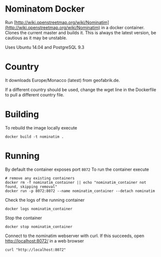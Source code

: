 # Nominatom Docker

Run [http://wiki.openstreetmap.org/wiki/Nominatim](http://wiki.openstreetmap.org/wiki/Nominatim) in a docker container. Clones the current master and builds it. This is always the latest version, be cautious as it may be unstable.

Uses Ubuntu 14.04 and PostgreSQL 9.3

# Country
It downloads Europe/Monacco (latest) from geofabrik.de.

If a different country should be used, change the wget line in the Dockerfile to pull a different country file.
# Building

To rebuild the image locally execute

```
docker build -t nominatim .
```

# Running

By default the container exposes port `8072` To run the container execute

```
# remove any existing containers
docker rm -f nominatim_container || echo "nominatim_container not found, skipping removal"
docker run -p 8072:8072 --name nominatim_container --detach nominatim
```

Check the logs of the running container

```
docker logs nominatim_container
```

Stop the container
```
docker stop nominatim_container
```

Connect to the nominatim webserver with curl. If this succeeds, open [http://localhost:8072/](http:/localhost:8072) in a web browser

```
curl "http://localhost:8072"
```
